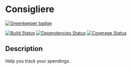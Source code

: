 # Consigliere

[![Greenkeeper badge](https://badges.greenkeeper.io/atikenny/consigliere.svg)](https://greenkeeper.io/)

[![Build Status][travis-badge]][travis-badge-url]
[![Dependencies Status][david-dev-badge]][david-dev-badge-url]
[![Coverage Status][coveralls-badge]][coveralls-badge-url]

## Description
Help you track your spendings.

[travis-badge]: https://travis-ci.org/atikenny/consigliere.svg?branch=master
[travis-badge-url]: https://travis-ci.org/atikenny/consigliere
[david-dev-badge]: https://david-dm.org/atikenny/consigliere/dev-status.svg
[david-dev-badge-url]: https://david-dm.org/atikenny/consigliere?type=dev
[coveralls-badge]: https://coveralls.io/repos/github/atikenny/consigliere/badge.svg?branch=master
[coveralls-badge-url]: https://coveralls.io/github/atikenny/consigliere?branch=master
